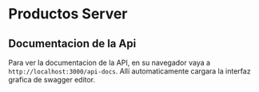 # Productos Server
## Documentacion de la Api

Para ver la documentacion de la API, en su navegador vaya a `http://localhost:3000/api-docs`. Allí automaticamente cargara la interfaz grafica de swagger editor.
